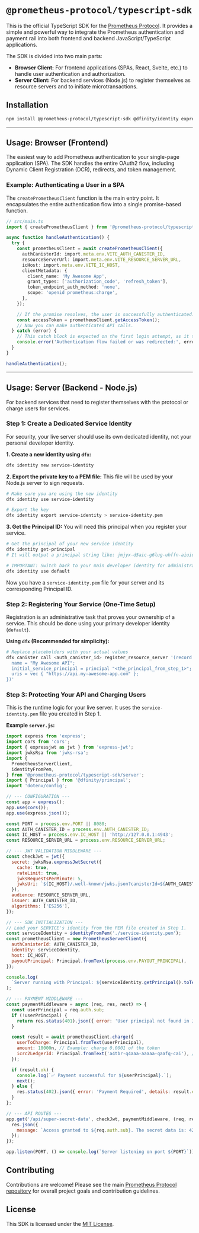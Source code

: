 # `@prometheus-protocol/typescript-sdk`

This is the official TypeScript SDK for the [Prometheus Protocol](https://github.com/prometheus-protocol). It provides a simple and powerful way to integrate the Prometheus authentication and payment rail into both frontend and backend JavaScript/TypeScript applications.

The SDK is divided into two main parts:

- **Browser Client:** For frontend applications (SPAs, React, Svelte, etc.) to handle user authentication and authorization.
- **Server Client:** For backend services (Node.js) to register themselves as resource servers and to initiate microtransactions.

## Installation

```bash
npm install @prometheus-protocol/typescript-sdk @dfinity/identity express-jwt jwks-rsa
```

---

## Usage: Browser (Frontend)

The easiest way to add Prometheus authentication to your single-page application (SPA). The SDK handles the entire OAuth2 flow, including Dynamic Client Registration (DCR), redirects, and token management.

### Example: Authenticating a User in a SPA

The `createPrometheusClient` function is the main entry point. It encapsulates the entire authentication flow into a single promise-based function.

```typescript
// src/main.ts
import { createPrometheusClient } from '@prometheus-protocol/typescript-sdk/browser';

async function handleAuthentication() {
  try {
    const prometheusClient = await createPrometheusClient({
      authCanisterId: import.meta.env.VITE_AUTH_CANISTER_ID,
      resourceServerUrl: import.meta.env.VITE_RESOURCE_SERVER_URL,
      icHost: import.meta.env.VITE_IC_HOST,
      clientMetadata: {
        client_name: 'My Awesome App',
        grant_types: ['authorization_code', 'refresh_token'],
        token_endpoint_auth_method: 'none',
        scope: 'openid prometheus:charge',
      },
    });

    // If the promise resolves, the user is successfully authenticated.
    const accessToken = prometheusClient.getAccessToken();
    // Now you can make authenticated API calls.
  } catch (error) {
    // This catch block is expected on the first login attempt, as it triggers a redirect.
    console.error('Authentication flow failed or was redirected:', error);
  }
}

handleAuthentication();
```

---

## Usage: Server (Backend - Node.js)

For backend services that need to register themselves with the protocol or charge users for services.

### Step 1: Create a Dedicated Service Identity

For security, your live server should use its own dedicated identity, not your personal developer identity.

**1. Create a new identity using `dfx`:**

```bash
dfx identity new service-identity
```

**2. Export the private key to a PEM file:** This file will be used by your Node.js server to sign requests.

```bash
# Make sure you are using the new identity
dfx identity use service-identity

# Export the key
dfx identity export service-identity > service-identity.pem
```

**3. Get the Principal ID:** You will need this principal when you register your service.

```bash
# Get the principal of your new service identity
dfx identity get-principal
# It will output a principal string like: jmjyx-d5aic-g6lug-uhffn-aiuid-...

# IMPORTANT: Switch back to your main developer identity for administrative tasks
dfx identity use default
```

Now you have a `service-identity.pem` file for your server and its corresponding Principal ID.

### Step 2: Registering Your Service (One-Time Setup)

Registration is an administrative task that proves your ownership of a service. This should be done using your primary developer identity (`default`).

**Using `dfx` (Recommended for simplicity):**

```bash
# Replace placeholders with your actual values
dfx canister call <auth_canister_id> register_resource_server '(record {
  name = "My Awesome API";
  initial_service_principal = principal "<the_principal_from_step_1>";
  uris = vec { "https://api.my-awesome-app.com" };
})'
```

### Step 3: Protecting Your API and Charging Users

This is the runtime logic for your live server. It uses the `service-identity.pem` file you created in Step 1.

**Example `server.js`:**

```javascript
import express from 'express';
import cors from 'cors';
import { expressjwt as jwt } from 'express-jwt';
import jwksRsa from 'jwks-rsa';
import {
  PrometheusServerClient,
  identityFromPem,
} from '@prometheus-protocol/typescript-sdk/server';
import { Principal } from '@dfinity/principal';
import 'dotenv/config';

// --- CONFIGURATION ---
const app = express();
app.use(cors());
app.use(express.json());

const PORT = process.env.PORT || 8080;
const AUTH_CANISTER_ID = process.env.AUTH_CANISTER_ID;
const IC_HOST = process.env.IC_HOST || 'http://127.0.0.1:4943';
const RESOURCE_SERVER_URL = process.env.RESOURCE_SERVER_URL;

// --- JWT VALIDATION MIDDLEWARE ---
const checkJwt = jwt({
  secret: jwksRsa.expressJwtSecret({
    cache: true,
    rateLimit: true,
    jwksRequestsPerMinute: 5,
    jwksUri: `${IC_HOST}/.well-known/jwks.json?canisterId=${AUTH_CANISTER_ID}`,
  }),
  audience: RESOURCE_SERVER_URL,
  issuer: AUTH_CANISTER_ID,
  algorithms: ['ES256'],
});

// --- SDK INITIALIZATION ---
// Load your SERVICE's identity from the PEM file created in Step 1.
const serviceIdentity = identityFromPem('./service-identity.pem');
const prometheusClient = new PrometheusServerClient({
  authCanisterId: AUTH_CANISTER_ID,
  identity: serviceIdentity,
  host: IC_HOST,
  payoutPrincipal: Principal.fromText(process.env.PAYOUT_PRINCIPAL),
});

console.log(
  `Server running with Principal: ${serviceIdentity.getPrincipal().toText()}`,
);

// --- PAYMENT MIDDLEWARE ---
const paymentMiddleware = async (req, res, next) => {
  const userPrincipal = req.auth.sub;
  if (!userPrincipal) {
    return res.status(401).json({ error: 'User principal not found in JWT.' });
  }

  const result = await prometheusClient.charge({
    userToCharge: Principal.fromText(userPrincipal),
    amount: 10000n, // Example: charge 0.0001 of the token
    icrc2LedgerId: Principal.fromText('a4tbr-q4aaa-aaaaa-qaafq-cai'), // Replace with your ICRC2 ledger ID
  });

  if (result.ok) {
    console.log(`✅ Payment successful for ${userPrincipal}.`);
    next();
  } else {
    res.status(402).json({ error: 'Payment Required', details: result.err });
  }
};

// --- API ROUTES ---
app.get('/api/super-secret-data', checkJwt, paymentMiddleware, (req, res) => {
  res.json({
    message: `Access granted to ${req.auth.sub}. The secret data is: 42.`,
  });
});

app.listen(PORT, () => console.log(`Server listening on port ${PORT}`));
```

## Contributing

Contributions are welcome! Please see the main [Prometheus Protocol repository](https://github.com/prometheus-protocol) for overall project goals and contribution guidelines.

## License

This SDK is licensed under the [MIT License](LICENSE).

